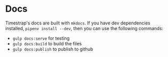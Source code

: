 # Docs

Timestrap's docs are built with `mkdocs`. If you have dev dependencies
installed, `pipenv install --dev`, then you can use the following commands:

- `gulp docs:serve` for testing
- `gulp docs:build` to build the files
- `gulp docs:publish` to publish to github
